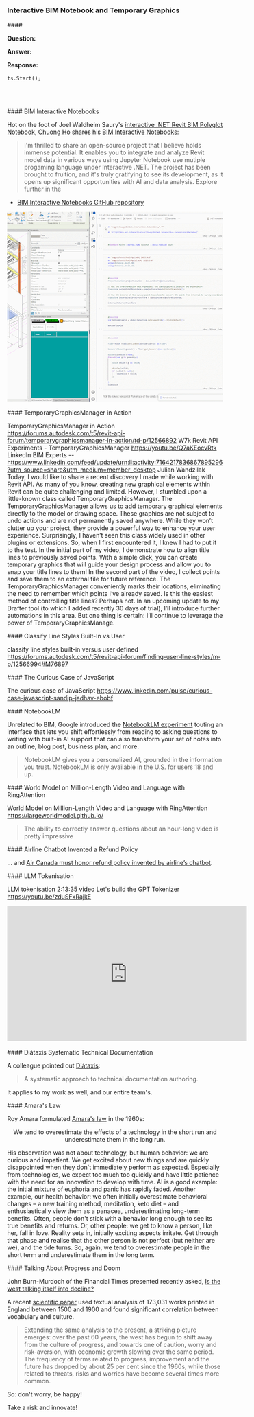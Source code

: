 <head>
<meta http-equiv="Content-Type" content="text/html; charset=utf-8">
<link rel="stylesheet" type="text/css" href="bc.css">
<!-- https://highlightjs.org/#usage -->
<link rel="stylesheet" href="https://cdnjs.cloudflare.com/ajax/libs/highlight.js/11.9.0/styles/default.min.css">
<script src="https://cdnjs.cloudflare.com/ajax/libs/highlight.js/11.9.0/highlight.min.js"></script>
<script>hljs.highlightAll();</script>
</head>

<!---

- BIM Interactive Notebooks
  Chuong Ho
  https://chuongmep.com/
  https://www.linkedin.com/posts/chuongmep_opensource-ai-dataanalysis-activity-7164531381107183616-TYNP?utm_source=share&utm_medium=member_desktop
  I'm thrilled to share an open-source project that I believe holds immense potential.
  It enables you to integrate and analyze Revit model data in various ways using Jupyter Notebook use mutiple progaming language under Interactive .NET.
  The project has been brought to fruition, and it's truly gratifying to see its development, as it opens up significant opportunities with AI and data analysis.
  Check out the GitHub repository to explore more:
  https://lnkd.in/gWSsWppG
  /Users/jta/a/doc/revit/tbc/git/a/img/ch_jupyter.gif

- NotebookLM
  https://notebooklm.google/
  > NotebookLM gives you a personalized AI, grounded in the information you trust.
  NotebookLM is only available in the U.S. for users 18 and up

- TemporaryGraphicsManager in Action
  https://forums.autodesk.com/t5/revit-api-forum/temporarygraphicsmanager-in-action/td-p/12566892
  W7k Revit API Experiments - TemporaryGraphicsManager
  https://youtu.be/Q7aKEocvRtk
  LinkedIn BIM Experts -- https://www.linkedin.com/feed/update/urn:li:activity:7164217836867895296?utm_source=share&utm_medium=member_desktop
  Julian Wandzilak
  Today, I would like to share a recent discovery I made while working with Revit API. As many of you know, creating new graphical elements within Revit can be quite challenging and limited. However, I stumbled upon a little-known class called TemporaryGraphicsManager.
  The TemporaryGraphicsManager allows us to add temporary graphical elements directly to the model or drawing space. These graphics are not subject to undo actions and are not permanently saved anywhere. While they won’t clutter up your project, they provide a powerful way to enhance your user experience.
  Surprisingly, I haven’t seen this class widely used in other plugins or extensions. So, when I first encountered it, I knew I had to put it to the test.
  In the initial part of my video, I demonstrate how to align title lines to previously saved points. With a simple click, you can create temporary graphics that will guide your design process and allow you to snap your title lines to them!
  In the second part of the video, I collect points and save them to an external file for future reference. The TemporaryGraphicsManager conveniently marks their locations, eliminating the need to remember which points I’ve already saved.
  Is this the easiest method of controlling title lines? Perhaps not. In an upcoming update to my Drafter tool (to which I added recently 30 days of trial), I’ll introduce further automations in this area. But one thing is certain: I’ll continue to leverage the power of TemporaryGraphicsManage.

- classify line styles built-in versus user defined
  https://forums.autodesk.com/t5/revit-api-forum/finding-user-line-styles/m-p/12566994#M76897

- The curious case of JavaScript
  https://www.linkedin.com/pulse/curious-case-javascript-sandip-jadhav-ebobf

- LLM tokenisation 2:13:35 video
  Let's build the GPT Tokenizer
  https://youtu.be/zduSFxRajkE
  <iframe width="560" height="315" src="https://www.youtube.com/embed/zduSFxRajkE?si=H0TaI7Ro1ZOpmv0i" title="YouTube video player" frameborder="0" allow="accelerometer; autoplay; clipboard-write; encrypted-media; gyroscope; picture-in-picture; web-share" allowfullscreen></iframe>

- World Model on Million-Length Video and Language with RingAttention
  https://largeworldmodel.github.io/
  > The ability to correctly answer questions about an hour-long video is pretty impressive

- Air Canada must honor refund policy invented by airline’s chatbot
  https://arstechnica.com/tech-policy/2024/02/air-canada-must-honor-refund-policy-invented-by-airlines-chatbot/

- https://diataxis.fr/
  Diátaxis
  A systematic approach to technical documentation authoring.

- amara's law -- ubunbtu

- John Burn-Murdoch of the Financial Times
  Is the west talking itself into decline?

twitter:

 with the #RevitAPI @AutodeskRevit #BIM @DynamoBIM

&ndash; ...

linkedin:

#BIM #DynamoBIM #AutodeskAPS #Revit #API #IFC #SDK #Autodesk #AEC #adsk

the [Revit API discussion forum](http://forums.autodesk.com/t5/revit-api-forum/bd-p/160) thread

<center>
<img src="img/" alt="" title="" width="600"/>
<p style="font-size: 80%; font-style:italic"></p>
</center>

-->

### Interactive BIM Notebook and Temporary Graphics





####<a name="2"></a>

**Question:**

**Answer:**

**Response:**

<pre><code class="language-cs">ts.Start();

</code></pre>

<center>
<img src="img/.png" alt="" title="" width="100"/> <!-- Pixel Height: 358 Pixel Width: 602 -->
</center>



####<a name="2"></a> BIM Interactive Notebooks

Hot on the foot of
Joel Waldheim Saury's [interactive .NET Revit BIM Polyglot Notebook](https://thebuildingcoder.typepad.com/blog/2024/02/net-core-c4r-views-and-interactive-hot-reload.html#4),
[Chuong Ho](https://chuongmep.com/) shares
his [BIM Interactive Notebooks](https://www.linkedin.com/posts/chuongmep_opensource-ai-dataanalysis-activity-7164531381107183616-TYNP?utm_source=share&utm_medium=member_desktop):

> I'm thrilled to share an open-source project that I believe holds immense potential.
It enables you to integrate and analyze Revit model data in various ways using Jupyter Notebook use mutiple progaming language under Interactive .NET.
The project has been brought to fruition, and it's truly gratifying to see its development, as it opens up significant opportunities with AI and data analysis.
Explore further in the

- [BIM Interactive Notebooks GitHub repository](https://github.com/jowsy/bim-net-interactive)

<center>
<img src="img/ch_jupyter.gif" alt="BIM interactive notebooks" title="BIM interactive notebooks" width="748"/> <!-- Pixel Height: 656 Pixel Width: 748 -->
</center>

####<a name="2"></a> TemporaryGraphicsManager in Action

TemporaryGraphicsManager in Action
https://forums.autodesk.com/t5/revit-api-forum/temporarygraphicsmanager-in-action/td-p/12566892
W7k Revit API Experiments - TemporaryGraphicsManager
https://youtu.be/Q7aKEocvRtk
LinkedIn BIM Experts -- https://www.linkedin.com/feed/update/urn:li:activity:7164217836867895296?utm_source=share&utm_medium=member_desktop
Julian Wandzilak
Today, I would like to share a recent discovery I made while working with Revit API. As many of you know, creating new graphical elements within Revit can be quite challenging and limited. However, I stumbled upon a little-known class called TemporaryGraphicsManager.
The TemporaryGraphicsManager allows us to add temporary graphical elements directly to the model or drawing space. These graphics are not subject to undo actions and are not permanently saved anywhere. While they won’t clutter up your project, they provide a powerful way to enhance your user experience.
Surprisingly, I haven’t seen this class widely used in other plugins or extensions. So, when I first encountered it, I knew I had to put it to the test.
In the initial part of my video, I demonstrate how to align title lines to previously saved points. With a simple click, you can create temporary graphics that will guide your design process and allow you to snap your title lines to them!
In the second part of the video, I collect points and save them to an external file for future reference. The TemporaryGraphicsManager conveniently marks their locations, eliminating the need to remember which points I’ve already saved.
Is this the easiest method of controlling title lines? Perhaps not. In an upcoming update to my Drafter tool (to which I added recently 30 days of trial), I’ll introduce further automations in this area. But one thing is certain: I’ll continue to leverage the power of TemporaryGraphicsManage.

####<a name="2"></a> Classify Line Styles Built-In vs User

classify line styles built-in versus user defined
https://forums.autodesk.com/t5/revit-api-forum/finding-user-line-styles/m-p/12566994#M76897

####<a name="2"></a> The Curious Case of JavaScript

The curious case of JavaScript
https://www.linkedin.com/pulse/curious-case-javascript-sandip-jadhav-ebobf

####<a name="2"></a> NotebookLM

Unrelated to BIM, Google introduced
the [NotebookLM experiment](https://notebooklm.google/) touting
an interface that lets you shift effortlessly from reading to asking questions to writing with built-in AI support that can
also transform your set of notes into an outline, blog post, business plan, and more.

> NotebookLM gives you a personalized AI, grounded in the information you trust.
NotebookLM is only available in the U.S. for users 18 and up.

####<a name="2"></a> World Model on Million-Length Video and Language with RingAttention

World Model on Million-Length Video and Language with RingAttention
https://largeworldmodel.github.io/
> The ability to correctly answer questions about an hour-long video is pretty impressive

####<a name="2"></a> Airline Chatbot Invented a Refund Policy

... and [Air Canada must honor refund policy invented by airline’s chatbot](https://arstechnica.com/tech-policy/2024/02/air-canada-must-honor-refund-policy-invented-by-airlines-chatbot/).

####<a name="2"></a> LLM Tokenisation

LLM tokenisation 2:13:35 video
Let's build the GPT Tokenizer
https://youtu.be/zduSFxRajkE
<iframe width="560" height="315" src="https://www.youtube.com/embed/zduSFxRajkE?si=H0TaI7Ro1ZOpmv0i" title="YouTube video player" frameborder="0" allow="accelerometer; autoplay; clipboard-write; encrypted-media; gyroscope; picture-in-picture; web-share" allowfullscreen></iframe>

####<a name="2"></a> Diátaxis Systematic Technical Documentation

A colleague pointed out [Diátaxis](https://diataxis.fr/):

> A systematic approach to technical documentation authoring.

It applies to my work as well, and our entire team's.

####<a name="2"></a> Amara's Law

Roy Amara formulated [Amara's law](https://en.wikipedia.org/wiki/Roy_Amara#Amara's_law) in the 1960s:

<center>
<p style="font-style:italic"></p>We tend to overestimate the effects of a technology in the short run and underestimate them in the long run.
</center>

<!--

«Wir neigen daeu, die Auswirkungen einer Technologie kursfristig zu überschätzen und langfristig Zu unterschätsen.»
Diesen Satz formulierte in den Sechzigerjahren der Computerspezialist Roy Amara. Seine Beobachtung galt dabei nicht den technologischen Entwicklungen, sondern dem menschlichen Verhalten: Wir sind neugierig, aber ungeduldig. Wir lassen uns leicht von Neuem begeistern, aber sind schnell enttäuscht, wenn es nicht so gut funktioniert wie gedacht.
Natürlich stösst alles Neue immer auch auf Gegenwind, der Mensch liebt Beständigkeit und fürchtet Veränderung. Aber gerade bei Technologien, so Amaras Beobachtung, versprechen wir uns zu schnell zu viel und haben zu wenig Verständnis dafür, dass eine Innovation sich entwickeln muss. Langsam.
Ein aktuelles Beispiel? KI. Anfangs herrschte eine Mischung aus Euphorie und Untergangsstimmung. Die einen knieten vor KI wie vor einer Marienerscheinung, die anderen tanzten den Apocalypso.
Inzwischen hat sich vieles relativiert, die Begeisterung, aber auch die Befürchtungen wurden ein bisschen runtergerechnet. Amara würde sagen: Wir neiggen dazu, die Auswirkungen einer Technologie kurzfristig zu überschätzen und langfristig zu unterschätzen.
Diesen Satz, der als «Amara's Law» oder «Amaras Gesetz» bekannt wurde, kann man auf fast alle Bereiche anwenden. Zum Beispiel auf unser Gesundheitsverhalten: Wir neigen dazu, Verhaltensänderungen - eine neue Trainingsmethode, Meditation, Keto-Diät - anfangs zu überschätzen und begeistert als Allheilmittel zu betrachten, den langfristigen Nutzen aber zu unterschätzen. Der Punkt ist: Die meisten bleiben nicht lange genug bei einem Verhalten, um seinen wahren Nutzen und Ertrag zu erkennen.
Oder nehmen wir Menschen: Wir lernen eine Person kennen. Sie gefällt uns. Wir verlieben uns. Sehen sie durch eine rosarote Brille. Dann fangen wir an, Fehler zu erkennen. Was uns anfangs noch begeisterte, irritiert. Wenn wir die Phase aber durchstehen, wenn wir merken, dass die andere Person nicht perfekt ist (wir aber auch nicht), dann wendet sich das Blatt. Wenn wir uns selbst und das Gegenüber in der Unperfektion lieben lernen, entsteht eine tiefere Verbindung. Kurz: Wir neigen dazu, Menschen kurzfristig zu überschätzen und langfristig zu unterschätzen.
-->

His observation was not about technology, but human behavior: we are curious and impatient.
We get excited about new things and are quickly disappointed when they don't immediately perform as expected.
Especially from technologies, we expect too much too quickly and have little patience with the need for an innovation to develop with time.
AI is a good example: the initial mixture of euphoria and panic has rapidly faded.
Another example, our health behavior: we often initially overestimate behavioral changes &ndash; a new training method, meditation, keto diet &ndash; and enthusiastically view them as a panacea, underestimating long-term benefits.
Often, people don't stick with a behavior long enough to see its true benefits and returns.
Or, other people: we get to know a person, like her, fall in love.
Reality sets in, initially exciting aspects irritate.
Get through that phase and realise that the other person is not perfect (but neither are we), and the tide turns.
So, again, we tend to overestimate people in the short term and underestimate them in the long term.

####<a name="2"></a> Talking About Progress and Doom

John Burn-Murdoch of the Financial Times presented recently asked,
[Is the west talking itself into decline?](https://duckduckgo.com/?q=Is+the+west+talking+itself+into+decline%3F)

A recent [scientific paper](https://docs.iza.org/dp16674.pdf) used textual analysis of 173,031 works printed in England between 1500 and 1900 and found significant correlation between vocabulary and culture.

> Extending the same analysis to the present, a striking picture emerges:
over the past 60 years, the west has begun to shift away from the culture of progress, and towards one of caution, worry and risk-aversion, with economic growth slowing over the same period.
The frequency of terms related to progress, improvement and the future has dropped by about 25 per cent since the 1960s, while those related to threats, risks and worries have become several times more common.

So: don't worry, be happy!

Take a risk and innovate!

